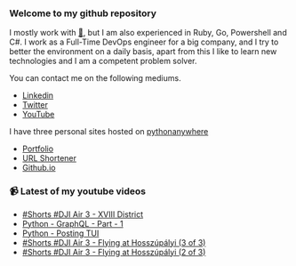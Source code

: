 ### Welcome to my github repository

I mostly work with [:snake:](https://www.python.org/), but I am also experienced in Ruby, Go, Powershell and C#. I work as a Full-Time DevOps engineer for a big company, and I try to better the environment on a daily basis, apart from this I like to learn new technologies and I am a competent problem solver.

You can contact me on the following mediums.
- [Linkedin](https://www.linkedin.com/in/r3ap3rpy)
- [Twitter](https://twitter.com/r3ap3rpy)
- [YouTube](https://www.youtube.com/channel/UC1qkMXH8d2I9DDAtBSeEHqg)

I have three personal sites hosted on [pythonanywhere](https://www.pythonanywhere.com/)
- [Portfolio](http://r3ap3rpy.pythonanywhere.com/)
- [URL Shortener](http://shortenpy.pythonanywhere.com/)
- [Github.io](https://r3ap3rpy.github.io/)

### :video_camera: Latest of my youtube videos
<!-- YOUTUBE:START -->
- [#Shorts #DJI Air 3 - XVIII  District](https://www.youtube.com/watch?v=4lvf1v-tLGc)
- [Python - GraphQL - Part - 1](https://www.youtube.com/watch?v=_wwNkwhpB9c)
- [Python - Posting TUI](https://www.youtube.com/watch?v=lZuboErpMmQ)
- [#Shorts #DJI Air 3 - Flying at Hosszúpályi &lpar;3 of 3&rpar;](https://www.youtube.com/watch?v=McoaRSALB9E)
- [#Shorts #DJI Air 3 - Flying at Hosszúpályi &lpar;2 of 3&rpar;](https://www.youtube.com/watch?v=0o2Ol8TzXyA)
<!-- YOUTUBE:END -->


